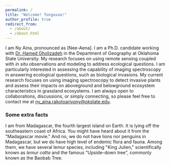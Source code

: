 ```yaml
---
permalink: /
title: "Welcome! Tongasoa!"
author_profile: true
redirect_from: 
  - /about/
  - /about.html
---
```


I am Ny Aina, pronounced as [Nee-Aena]. I am a Ph.D. candidate working with [Dr. Hamed Gholizadeh](https://hamedgholizadeh.wixsite.com/mysite) in the Department of Geography at Oklahoma State University. My research focuses on using remote sensing coupled with *in situ* observations and modeling to address ecological questions. I am particularly interested in assessing the capability of imaging spectroscopy in answering ecological questions, such as biological invasions. My current research focuses on using imaging spectroscopy to detect invasive plants and assess their impacts on aboveground and belowground ecosystem characteristics in grassland ecosystems. I am always open to collaborations, discussions, or simply connecting, so please feel free to contact me at ny_aina.rakotoarivony@okstate.edu.

### Some extra facts
I am from Madagascar, the fourth largest island on Earth. It is lying off the southeastern coast of Africa. You might have heard about it from the "Madagascar movie." And no, we do not have lions nor penguins in Madagascar, but we do have high level of endemic flora and fauna. Among them, we have several lemur species, including "King Julien," scientifically known as *lemur catta* and the famous "Upside-down tree", commonly known as the Baobab Tree.    
